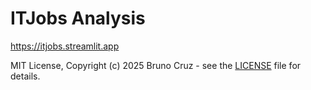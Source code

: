 # ITJobs Analysis

https://itjobs.streamlit.app

MIT License, Copyright (c) 2025 Bruno Cruz - see the [LICENSE](LICENSE) file for details.
